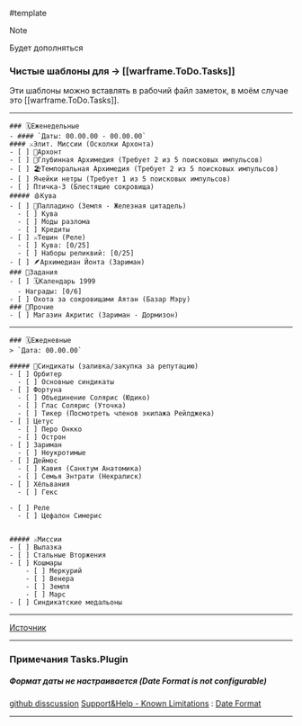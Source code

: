 #template

>[!note]
> Будет дополняться
### Чистые шаблоны для -> [[warframe.ToDo.Tasks]]
Эти шаблоны можно вставлять в рабочий файл заметок, в моём случае это [[warframe.ToDo.Tasks]].

---
```
### 🗓️Еженедельные
- #### `Даты: 00.00.00 - 00.00.00`
#### ⚔️Элит. Миссии (Осколки Архонта)
- [ ] 🔮Архонт
- [ ] 🧪Глубинная Архимедия (Требует 2 из 5 поисковых импульсов)
- [ ] 🏖Темпоральная Архимедия (Требует 2 из 5 поисковых импульсов)
- [ ] Ячейки нетры (Требует 1 из 5 поисковых импульсов)
- [ ] Птичка-3 (Блестящие сокровища)
##### 🩸Кува
- [ ] 🦗Палладино (Земля - Железная цитадель)
  - [ ] Кува
  - [ ] Моды разлома
  - [ ] Кредиты
- [ ] ⚔️Тешин (Реле) 
  - [ ] Кува: [0/25]
  - [ ] Наборы реликвий: [0/25]
- [ ] 🪶Архимедиан Йонта (Зариман)
### 📝Задания
- [ ] 🗓️Календарь 1999
  - Награды: [0/6]
- [ ] Охота за сокровищами Аятан (Базар Мэру)
### 🍁Прочие
- [ ] Магазин Акритис (Зариман - Дормизон)
```
---
```
### 🗓️Ежедневные
> `Дата: 00.00.00`

##### 📇Синдикаты (заливка/закупка за репутацию)
- [ ] Орбитер
  - [ ] Основные синдикаты
- [ ] Фортуна
  - [ ] Объединение Солярис (Юдико)
  - [ ] Глас Солярис (Уточка)
  - [ ] Тикер (Посмотреть членов экипажа Рейлджека)
- [ ] Цетус
  - [ ] Перо Онкко
  - [ ] Острон
- [ ] Зариман
  - [ ] Неукротимые
- [ ] Деймос
  - [ ] Кавия (Санктум Анатомика)
  - [ ] Семья Энтрати (Некралиск)
- [ ] Хёльвания
  - [ ] Гекс

- [ ] Реле
  - [ ] Цефалон Симерис


##### ⚔️Миссии
- [ ] Вылазка
- [ ] Стальные Вторжения
- [ ] Кошмары
	- [ ] Меркурий
	- [ ] Венера
	- [ ] Земля
	- [ ] Марс
- [ ] Синдикатские медальоны
```
---

[Источник](https://github.com/N3M1X10/obsidian.public)

---
### Примечания Tasks.Plugin
##### Формат даты не настраивается (Date Format is not configurable)
[github disscussion](https://github.com/obsidian-tasks-group/obsidian-tasks/discussions/69)
[Support&Help - Known Limitations](https://publish.obsidian.md/tasks/Support+and+Help/Known+Limitations#Known+Limitations) : [Date Format](https://publish.obsidian.md/tasks/Getting+Started/Dates#Date+format+is+not+configurable)

---
